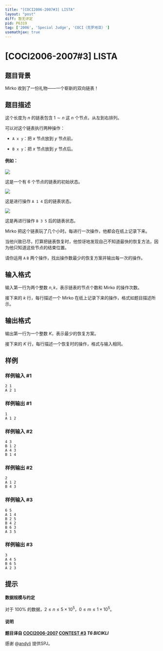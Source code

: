 ```yaml
---
title: "[COCI2006-2007#3] LISTA"
layout: "post"
diff: 暂无评定
pid: P6319
tag: ['2006', 'Special Judge', 'COCI（克罗地亚）']
usemathjax: true
---
```


# [COCI2006-2007#3] LISTA
## 题目背景

Mirko 收到了一份礼物——一个崭新的双向链表！
## 题目描述

这个长度为 $n$ 的链表包含 $1\sim n$ 这 $n$ 个节点，从左到右排列。

可以对这个链表执行两种操作：

- `A x y`：把 $x$ 节点放到 $y$ 节点前。

- `B x y`：把 $x$ 节点放到 $y$ 节点后。

#### 例如：

![](https://cdn.luogu.com.cn/upload/image_hosting/2es5c1p0.png)

这是一个有 $6$ 个节点的链表的初始状态。

![](https://cdn.luogu.com.cn/upload/image_hosting/uv7dpgu2.png)

这是进行操作 `A 1 4` 后的链表状态。

![](https://cdn.luogu.com.cn/upload/image_hosting/4j3104vm.png)

这是再进行操作 `B 3 5` 后的链表状态。

Mirko 把这个链表玩了几个小时。每进行一次操作，他都会在纸上记录下来。

当他兴致已尽，打算把链表恢复时，他惊讶地发现自己不知道最快的恢复方法，因为他只知道这些节点的结束位置。

请你运用 `A` `B` 两个操作，找出操作数最少的恢复方案并输出每一次的操作。
## 输入格式

输入第一行为两个整数 $n,k$，表示链表的节点个数和 Mirko 的操作次数。

接下来的 $k$ 行，每行描述一个 Mirko 在纸上记录下来的操作，格式如题目描述所示。
## 输出格式

输出第一行为一个整数 $K$，表示最少的恢复方案。

接下来的 $K$ 行，每行描述一个恢复时的操作，格式与输入相同。
## 样例

### 样例输入 #1
```
2 1
A 2 1 
```
### 样例输出 #1
```
1
A 1 2 
```
### 样例输入 #2
```
4 3
B 1 2
A 4 3
B 1 4 
```
### 样例输出 #2
```
2
A 1 2
B 4 3 
```
### 样例输入 #3
```
6 5
A 1 4
B 2 5
B 4 2
B 6 3
A 3 5 
```
### 样例输出 #3
```
3
A 4 5
B 6 5
A 2 3
```
## 提示

#### 数据规模与约定

对于 $100\%$ 的数据，$2\le n\le 5\times 10^5$，$0\le m\le 1\times 10^5$。

#### 说明

**题目译自 [COCI2006-2007](https://hsin.hr/coci/archive/2006_2007/) [CONTEST #3](https://hsin.hr/coci/archive/2006_2007/contest3_tasks.pdf) *T6 BICIKLI***

感谢 @[andyli](https://www.luogu.com.cn/user/84282) 提供SPJ。
